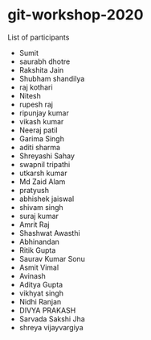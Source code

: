 # git-workshop-2020

List of participants
- Sumit
- saurabh dhotre
- Rakshita Jain
- Shubham shandilya
- raj kothari
- Nitesh
- rupesh raj
- ripunjay kumar
- vikash kumar
- Neeraj patil
- Garima Singh
- aditi sharma
- Shreyashi Sahay
- swapnil tripathi
- utkarsh kumar
- Md Zaid Alam
- pratyush
- abhishek jaiswal
- shivam singh
- suraj kumar
- Amrit Raj
- Shashwat Awasthi
- Abhinandan
- Ritik Gupta
- Saurav Kumar Sonu
- Asmit Vimal
- Avinash
- Aditya Gupta
- vikhyat singh
- Nidhi Ranjan
- DIVYA PRAKASH
- Sarvada Sakshi Jha
- shreya vijayvargiya

